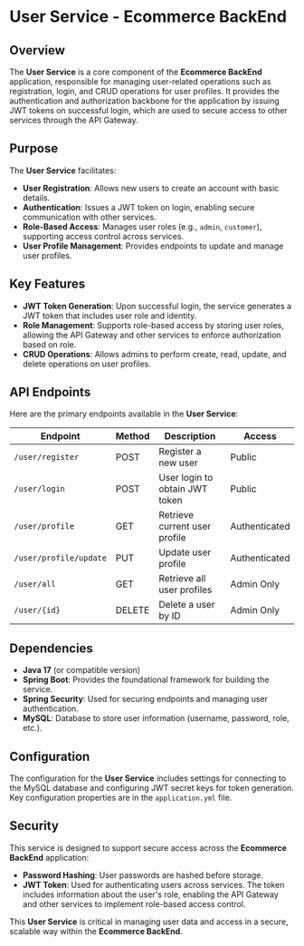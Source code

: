 # User Service - Ecommerce BackEnd

## Overview
The **User Service** is a core component of the **Ecommerce BackEnd** application, responsible for managing user-related operations such as registration, login, and CRUD operations for user profiles. It provides the authentication and authorization backbone for the application by issuing JWT tokens on successful login, which are used to secure access to other services through the API Gateway.

## Purpose
The **User Service** facilitates:
- **User Registration**: Allows new users to create an account with basic details.
- **Authentication**: Issues a JWT token on login, enabling secure communication with other services.
- **Role-Based Access**: Manages user roles (e.g., `admin`, `customer`), supporting access control across services.
- **User Profile Management**: Provides endpoints to update and manage user profiles.

## Key Features
- **JWT Token Generation**: Upon successful login, the service generates a JWT token that includes user role and identity.
- **Role Management**: Supports role-based access by storing user roles, allowing the API Gateway and other services to enforce authorization based on role.
- **CRUD Operations**: Allows admins to perform create, read, update, and delete operations on user profiles.

## API Endpoints
Here are the primary endpoints available in the **User Service**:

| Endpoint               | Method | Description                          | Access       |
|------------------------|--------|--------------------------------------|--------------|
| `/user/register`       | POST   | Register a new user                  | Public       |
| `/user/login`          | POST   | User login to obtain JWT token       | Public       |
| `/user/profile`        | GET    | Retrieve current user profile        | Authenticated|
| `/user/profile/update` | PUT    | Update user profile                  | Authenticated|
| `/user/all`            | GET    | Retrieve all user profiles           | Admin Only   |
| `/user/{id}`           | DELETE | Delete a user by ID                  | Admin Only   |

## Dependencies
- **Java 17** (or compatible version)
- **Spring Boot**: Provides the foundational framework for building the service.
- **Spring Security**: Used for securing endpoints and managing user authentication.
- **MySQL**: Database to store user information (username, password, role, etc.).

## Configuration
The configuration for the **User Service** includes settings for connecting to the MySQL database and configuring JWT secret keys for token generation. Key configuration properties are in the `application.yml` file.

## Security
This service is designed to support secure access across the **Ecommerce BackEnd** application:
- **Password Hashing**: User passwords are hashed before storage.
- **JWT Token**: Used for authenticating users across services. The token includes information about the user's role, enabling the API Gateway and other services to implement role-based access control.

This **User Service** is critical in managing user data and access in a secure, scalable way within the **Ecommerce BackEnd**.
